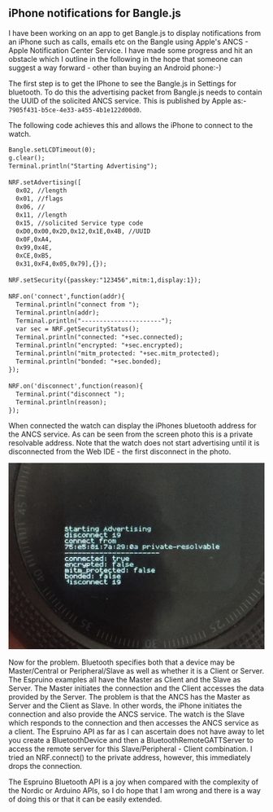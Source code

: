 ## iPhone notifications for Bangle.js

I have been working on an app to get Bangle.js to display notifications from an iPhone such as calls, emails etc on the Bangle using Apple's ANCS - Apple Notification Center Service. I have made some progress and hit an obstacle which I outline in the following in the hope that someone can suggest a way forward - other than buying an Android phone:-)

The first step is to get the IPhone to see the Bangle.js in Settings for bluetooth. To do this the advertising packet from Bangle.js needs to contain the UUID of the solicited ANCS service. This is published by Apple as:- `7905f431-b5ce-4e33-a455-4b1e122d00d0`.

The following code achieves this and allows the iPhone to connect to the watch.

~~~
Bangle.setLCDTimeout(0);
g.clear();
Terminal.println("Starting Advertising");

NRF.setAdvertising([
  0x02, //length
  0x01, //flags
  0x06, //
  0x11, //length
  0x15, //solicited Service type code
  0xD0,0x00,0x2D,0x12,0x1E,0x4B, //UUID
  0x0F,0xA4,
  0x99,0x4E,
  0xCE,0xB5,
  0x31,0xF4,0x05,0x79],{});

NRF.setSecurity({passkey:"123456",mitm:1,display:1});

NRF.on('connect',function(addr){
  Terminal.println("connect from ");
  Terminal.println(addr);
  Terminal.println("----------------------");
  var sec = NRF.getSecurityStatus();
  Terminal.println("connected: "+sec.connected);
  Terminal.println("encrypted: "+sec.encrypted);
  Terminal.println("mitm_protected: "+sec.mitm_protected);
  Terminal.println("bonded: "+sec.bonded);
});

NRF.on('disconnect',function(reason){
  Terminal.print("disconnect ");
  Terminal.println(reason);
});
~~~

When connected the watch can display the iPhones bluetooth address for the ANCS service. As can be seen from the screen photo this is a private resolvable address. Note that the watch does not start advertising until it is disconnected from the Web IDE - the first disconnect in the photo.

![](screendump.jpg)

Now for the problem. Bluetooth specifies both that a device may be Master/Central or Peripheral/Slave as well as whether it is a Client or Server. The Espruino examples all have the Master as Client and the Slave as Server. The Master initiates the connection and the Client accesses the data provided by the Server. The problem is that the ANCS has the Master as Server and the Client as Slave. In other words, the iPhone initiates the connection and also provide the ANCS service. The watch is the Slave which responds to the connection and then accesses the ANCS service as a client. The Espruino API as far as I can ascertain does not have  away to let you create a BluetoothDevice and then a BluetoothRemoteGATTServer to access the remote server for this Slave/Peripheral - Client combination. I tried an NRF.connect() to the private address, however, this immediately drops the connection. 

The Espruino Bluetooth API is a joy when compared with the complexity of the Nordic or Arduino APIs, so I do hope that I am wrong and there is a way of doing this or that it can be easily extended.

